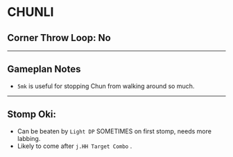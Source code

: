 # CHUNLI
## Corner Throw Loop: No
___
## Gameplan Notes
- `5mk` is useful for stopping Chun from walking around so much.

_____
## Stomp Oki:
- Can be beaten by `Light DP` SOMETIMES on first stomp, needs more labbing.
- Likely to come after `j.HH Target Combo` .
